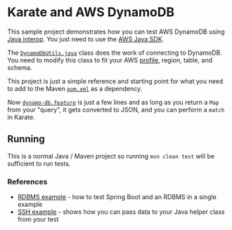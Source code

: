 # Karate and AWS DynamoDB

This sample project demonstrates how you can test AWS DynamoDB using [Java interop](https://github.com/karatelabs/karate#calling-java). You just need to use the [AWS Java SDK](https://docs.aws.amazon.com/sdk-for-java/latest/developer-guide/home.html).

The [`DynamoDbUtils.java`](src/test/java/examples/DynamoDbUtils.java) class does the work of connecting to DynamoDB. You need to modify this class to fit your AWS [profile](https://docs.aws.amazon.com/sdk-for-java/latest/developer-guide/credentials-profiles.html), region, table, and schema.

This project is just a simple reference and starting point for what you need to add to the Maven [`pom.xml`](pom.xml) as a dependency.

Now [`dynamo-db.feature`](src/test/java/karate/dynamo-db.feature) is just a few lines and as long as you return a `Map` from your "query", it gets converted to JSON, and you can perform a `match` in Karate.

## Running
This is a normal Java / Maven project so running `mvn clean test` will be sufficient to run tests.

### References
* [RDBMS example](../database/README.md) - how to test Spring Boot and an RDBMS in a single example
* [SSH example](../ssh/README.md) - shows how you can pass data to your Java helper class from your test


